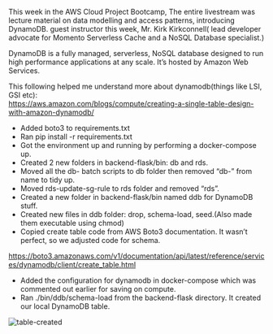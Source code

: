 This week in the AWS Cloud Project Bootcamp, 
The entire livestream was lecture material on data modelling and access patterns, introducing DynamoDB.
guest instructor this week, Mr. Kirk Kirkconnell( lead developer advocate for Momento Serverless Cache and a NoSQL Database specialist.)

DynamoDB is a fully managed, serverless, NoSQL database designed to run high performance applications at any scale. It’s hosted by Amazon Web Services. 

This following helped me understand more about dynamodb(things like LSI, GSI etc):  
https://aws.amazon.com/blogs/compute/creating-a-single-table-design-with-amazon-dynamodb/


- Added boto3 to requirements.txt
- Ran pip install -r requirements.txt
- Got the environment up and running by performing a docker-compose up.
- Created 2 new folders in backend-flask/bin: db and rds.
- Moved all the db- batch scripts to db folder then removed “db-” from name to tidy up.
- Moved rds-update-sg-rule to rds folder and removed “rds”.
- Created a new folder in backend-flask/bin named ddb for DynamoDB stuff.
- Created new files in ddb folder: drop, schema-load, seed.(Also made them executable using chmod)
- Copied create table code from AWS Boto3 documentation. It wasn’t perfect, so we adjusted code for schema.  
  
https://boto3.amazonaws.com/v1/documentation/api/latest/reference/services/dynamodb/client/create_table.html
    
- Added the configuration for dynamodb in docker-compose which was commented out earlier for saving on compute.
- Ran ./bin/ddb/schema-load from the backend-flask directory.  It created our local DynamoDB table.
  
![table-created](https://github.com/bhanumalhotra123/aws-bootcamp-cruddur-2023/assets/144083659/32056cdb-2bab-40d9-95c7-9ad7ae8a7d21)

